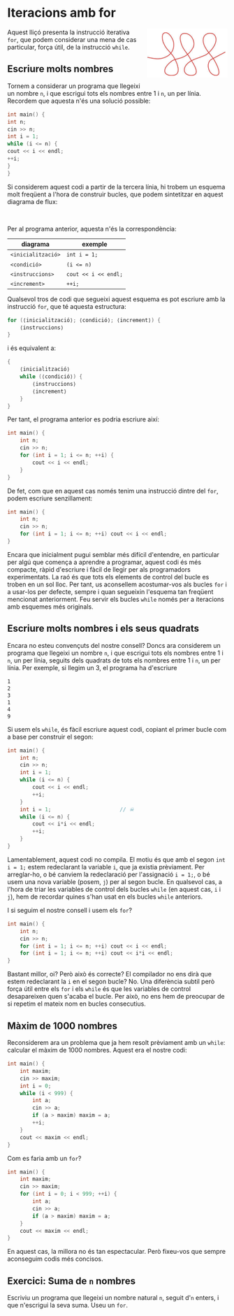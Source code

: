 # Iteracions amb for

<img src='././bucles-for.png' style='height: 8em; float: right; margin: 0 0 1em 1em;'/>

Aquest lliçó presenta la instrucció iterativa `for`,
que podem considerar una mena de cas particular,
força útil, de la instrucció `while`.

## Escriure molts nombres

Tornem a considerar un programa que llegeixi un nombre `n`,
i que escrigui tots els nombres entre 1 i `n`, un per línia.
Recordem que aquesta n'és una solució possible:

```c++
int main() {
int n;
cin >> n;
int i = 1;
while (i <= n) {
cout << i << endl;
++i;
}
}

```

Si considerem aquest codi a partir de la tercera línia,
hi trobem un esquema molt freqüent a l'hora de construir bucles,
que podem sintetitzar en aquest diagrama de flux:

<MyFlowChart src="flow-for.ts"/>

<br>

Per al programa anterior, aquesta n'és la correspondència:

| diagrama           | exemple              |
| ------------------ | -------------------- |
| `<inicialització>` | `int i = 1;`         |
| `<condició>`       | `(i <= n)`           |
| `<instruccions>`   | `cout << i << endl;` |
| `<increment>`      | `++i;`               |

Qualsevol tros de codi que segueixi aquest esquema es pot escriure amb la instrucció `for`,
que té aquesta estructura:

```c++
for (⟨inicialització⟩; ⟨condició⟩; ⟨increment⟩) {
    ⟨instruccions⟩
}
```

i és equivalent a:

```c++
{
    ⟨inicialització⟩
    while (⟨condició⟩) {
        ⟨instruccions⟩
        ⟨increment⟩
    }
}
```

Per tant, el programa anterior es podria escriure així:

```c++
int main() {
    int n;
    cin >> n;
    for (int i = 1; i <= n; ++i) {
        cout << i << endl;
    }
}
```

De fet, com que en aquest cas només tenim una instrucció dintre del `for`,
podem escriure senzillament:

```c++
int main() {
    int n;
    cin >> n;
    for (int i = 1; i <= n; ++i) cout << i << endl;
}
```

Encara que inicialment pugui semblar més difícil d'entendre,
en particular per algú que comença a aprendre a programar,
aquest codi és més compacte, ràpid d'escriure
i fàcil de llegir per als programadors experimentats.
La raó és que tots els elements de control del bucle es troben en
un sol lloc.
Per tant, us aconsellem acostumar-vos als bucles `for`
i a usar-los per defecte,
sempre i quan segueixin l'esquema tan freqüent mencionat anteriorment.
Feu servir els bucles `while` només
per a iteracions amb esquemes més originals.

## Escriure molts nombres i els seus quadrats

Encara no esteu convençuts del nostre consell?
Doncs ara considerem un programa que llegeixi un nombre `n`,
i que escrigui tots els nombres entre 1 i `n`, un per línia,
seguits dels quadrats de tots els nombres entre 1 i `n`, un per línia.
Per exemple, si llegim un 3,
el programa ha d'escriure

```text
1
2
3
1
4
9
```

Si usem els `while`, és fàcil escriure aquest codi,
copiant el primer bucle com a base per construir el segon:

```c++
int main() {
    int n;
    cin >> n;
    int i = 1;
    while (i <= n) {
        cout << i << endl;
        ++i;
    }
    int i = 1;                      // ☠
    while (i <= n) {
        cout << i*i << endl;
        ++i;
    }
}
```

Lamentablement, aquest codi no compila.
El motiu és que amb el segon `int i = 1;`
estem redeclarant la variable `i`, que ja existia prèviament.
Per arreglar-ho, o bé canviem la redeclaració per l'assignació `i = 1;`,
o bé usem una nova variable (posem, `j`) per al segon bucle.
En qualsevol cas, a l'hora de triar les variables de control dels bucles `while`
(en aquest cas, `i` i `j`),
hem de recordar quines s'han usat en els bucles `while` anteriors.

I si seguim el nostre consell i usem els `for`?

```c++
int main() {
    int n;
    cin >> n;
    for (int i = 1; i <= n; ++i) cout << i << endl;
    for (int i = 1; i <= n; ++i) cout << i*i << endl;
}
```

Bastant millor, oi?
Però això és correcte?
El compilador no ens dirà que estem redeclarant la `i` en el segon bucle?
No.
Una diferència subtil però força útil entre els `for` i els `while`
és que les variables de control desapareixen quen s'acaba el bucle.
Per això, no ens hem de preocupar de si repetim el mateix nom en bucles consecutius.

## Màxim de 1000 nombres

Reconsiderem ara un problema que ja hem resolt prèviament amb un `while`:
calcular el màxim de 1000 nombres.
Aquest era el nostre codi:

```c++
int main() {
    int maxim;
    cin >> maxim;
    int i = 0;
    while (i < 999) {
        int a;
        cin >> a;
        if (a > maxim) maxim = a;
        ++i;
    }
    cout << maxim << endl;
}
```

Com es faria amb un `for`?

```c++
int main() {
    int maxim;
    cin >> maxim;
    for (int i = 0; i < 999; ++i) {
        int a;
        cin >> a;
        if (a > maxim) maxim = a;
    }
    cout << maxim << endl;
}
```

En aquest cas, la millora no és tan espectacular.
Però fixeu-vos que sempre aconseguim codis més concisos.

## Exercici: Suma de `n` nombres

Escriviu un programa que llegeixi un nombre natural `n`,
seguit d'`n` enters, i que n'escrigui la seva suma.
Useu un `for`.

<Autors autors="jpetit roura"/>
